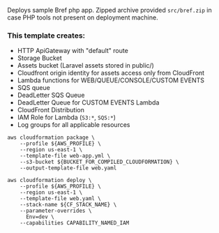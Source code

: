 Deploys sample Bref php app. Zipped archive provided `src/bref.zip` in case PHP tools not present on deployment machine.


### This template creates:
- HTTP ApiGateway with "default" route
- Storage Bucket
- Assets bucket (Laravel assets stored in public/)
- Cloudfront origin identity for assets access only from CloudFront
- Lambda functions for WEB/QUEUE/CONSOLE/CUSTOM EVENTS
- SQS queue
- DeadLetter SQS Queue
- DeadLetter Queue for CUSTOM EVENTS Lambda
- CloudFront Distribution
- IAM Role for Lambda (`S3:*`, `SQS:*`)
- Log groups for all applicable resources


```
aws cloudformation package \
    --profile ${AWS_PROFILE} \
    --region us-east-1 \
    --template-file web-app.yml \
    --s3-bucket ${BUCKET_FOR_COMPILED_CLOUDFORMATION} \
    --output-template-file web.yaml

aws cloudformation deploy \
    --profile ${AWS_PROFILE} \
    --region us-east-1 \
    --template-file web.yaml \
    --stack-name ${CF_STACK_NAME} \
    --parameter-overrides \
      Env=dev \
    --capabilities CAPABILITY_NAMED_IAM 
```
